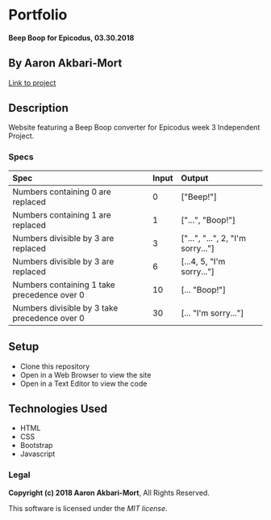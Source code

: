 # Portfolio

#### Beep Boop for Epicodus, 03.30.2018

## By Aaron Akbari-Mort

[Link to project](https://aaronakbarimort.github.io/beep-boop/)

## Description

Website featuring a Beep Boop converter for Epicodus week 3 Independent Project.

### Specs
| Spec | Input | Output |
| :-------------     | :------------- | :------------- |
| Numbers containing 0 are replaced | 0 | ["Beep!"] |
| Numbers containing 1 are replaced | 1 | ["...", "Boop!"] |
| Numbers divisible by 3 are replaced | 3 | ["...", "...", 2, "I'm sorry..."] |
| Numbers divisible by 3 are replaced | 6 | [...4, 5, "I'm sorry..."] |
| Numbers containing 1 take precedence over 0 | 10 | [... "Boop!"] |
| Numbers divisible by 3 take precedence over 0 | 30 | [... "I'm sorry..."] |

## Setup

* Clone this repository
* Open in a Web Browser to view the site
* Open in a Text Editor to view the code

## Technologies Used

* HTML
* CSS
* Bootstrap
* Javascript

### Legal

**Copyright (c) 2018 Aaron Akbari-Mort**, All Rights Reserved.

This software is licensed under the _MIT license_.
